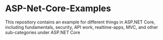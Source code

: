 # ASP-Net-Core-Examples
This repository contains an example for different things in ASP.NET Core, including fundamentals, security, API work, realtime-apps, MVC, and other sub-categories under ASP.NET Core
